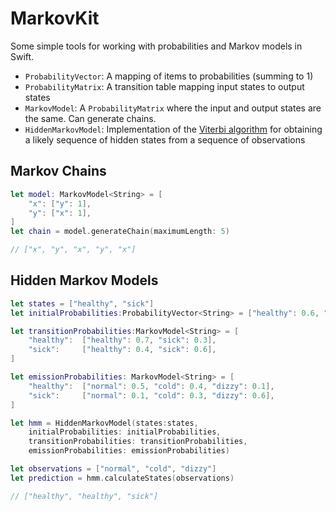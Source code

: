 # MarkovKit

Some simple tools for working with probabilities and Markov models in Swift.

* `ProbabilityVector`: A mapping of items to probabilities (summing to 1)
* `ProbabilityMatrix`: A transition table mapping input states to output states
* `MarkovModel`: A `ProbabilityMatrix` where the input and output states are the same.  Can generate chains.
* `HiddenMarkovModel`: Implementation of the [Viterbi algorithm](https://en.wikipedia.org/wiki/Viterbi_algorithm) for obtaining a likely sequence of hidden states from a sequence of observations

## Markov Chains

```swift
let model: MarkovModel<String> = [
    "x": ["y": 1],
    "y": ["x": 1],
]
let chain = model.generateChain(maximumLength: 5)

// ["x", "y", "x", "y", "x"]
```


## Hidden Markov Models

```swift
let states = ["healthy", "sick"]
let initialProbabilities:ProbabilityVector<String> = ["healthy": 0.6, "sick": 0.4]

let transitionProbabilities:MarkovModel<String> = [
    "healthy":  ["healthy": 0.7, "sick": 0.3],
    "sick":     ["healthy": 0.4, "sick": 0.6],
]

let emissionProbabilities: MarkovModel<String> = [
    "healthy":  ["normal": 0.5, "cold": 0.4, "dizzy": 0.1],
    "sick":     ["normal": 0.1, "cold": 0.3, "dizzy": 0.6],
]

let hmm = HiddenMarkovModel(states:states, 
    initialProbabilities: initialProbabilities, 
    transitionProbabilities: transitionProbabilities, 
    emissionProbabilities: emissionProbabilities)

let observations = ["normal", "cold", "dizzy"]
let prediction = hmm.calculateStates(observations)

// ["healthy", "healthy", "sick"]
```
